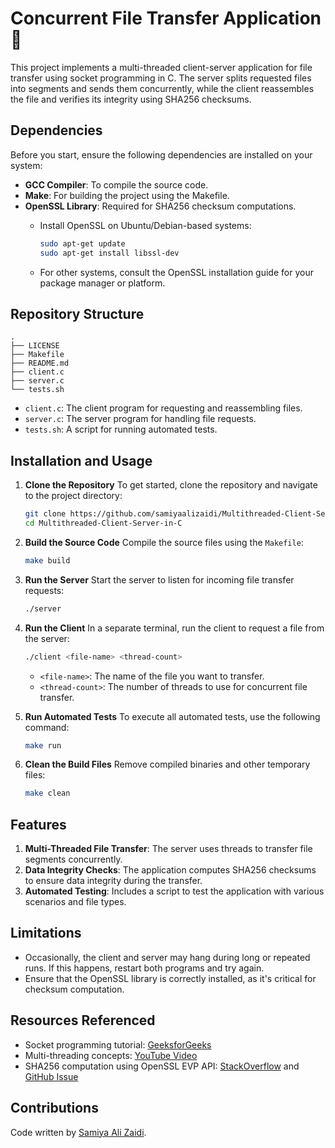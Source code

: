 # Concurrent File Transfer Application :bookmark_tabs:

This project implements a multi-threaded client-server application for file transfer using socket programming in C. The server splits requested files into segments and sends them concurrently, while the client reassembles the file and verifies its integrity using SHA256 checksums.

## Dependencies
Before you start, ensure the following dependencies are installed on your system:

- **GCC Compiler**: To compile the source code.
- **Make**: For building the project using the Makefile.
- **OpenSSL Library**: Required for SHA256 checksum computations.
  - Install OpenSSL on Ubuntu/Debian-based systems:
    
    ```bash
    sudo apt-get update
    sudo apt-get install libssl-dev   
    ```
  - For other systems, consult the OpenSSL installation guide for your package manager or platform.

## Repository Structure
```
.
├── LICENSE
├── Makefile
├── README.md
├── client.c
├── server.c
└── tests.sh
```
- ``client.c``: The client program for requesting and reassembling files.
- ``server.c``: The server program for handling file requests.
- ``tests.sh``: A script for running automated tests.
## Installation and Usage

1. **Clone the Repository**
  To get started, clone the repository and navigate to the project directory:
    ```bash
    git clone https://github.com/samiyaalizaidi/Multithreaded-Client-Server-in-C
    cd Multithreaded-Client-Server-in-C
    ```

2. **Build the Source Code**
   Compile the source files using the ``Makefile``:
    ```bash
    make build
    ```
3. **Run the Server**
   Start the server to listen for incoming file transfer requests:
   ```bash
   ./server
   ```
4. **Run the Client**
   In a separate terminal, run the client to request a file from the server:
   ```bash
   ./client <file-name> <thread-count>
   ```
   - ``<file-name>``: The name of the file you want to transfer.
   - ``<thread-count>``: The number of threads to use for concurrent file transfer.
     
5. **Run Automated Tests**
   To execute all automated tests, use the following command:
   ```bash
   make run
   ```

6. **Clean the Build Files**
   Remove compiled binaries and other temporary files:
    ```bash
    make clean
    ```
## Features
1. **Multi-Threaded File Transfer**: The server uses threads to transfer file segments concurrently.
2. **Data Integrity Checks**: The application computes SHA256 checksums to ensure data integrity during the transfer.
3. **Automated Testing**: Includes a script to test the application with various scenarios and file types.
   
## Limitations
- Occasionally, the client and server may hang during long or repeated runs. If this happens, restart both programs and try again.
- Ensure that the OpenSSL library is correctly installed, as it's critical for checksum computation.

## Resources Referenced
- Socket programming tutorial: [GeeksforGeeks](https://www.geeksforgeeks.org/socket-programming-cc/)
- Multi-threading concepts: [YouTube Video](https://www.youtube.com/watch?v=Pg_4Jz8ZIH4)
- SHA256 computation using OpenSSL EVP API: [StackOverflow](https://stackoverflow.com/questions/34289094/alternative-for-calculating-sha256-to-using-deprecated-openssl-code) and [GitHub Issue](https://github.com/gluster/glusterfs/issues/2916)

## Contributions
Code written by [Samiya Ali Zaidi](https://github.com/samiyaalizaidi).
